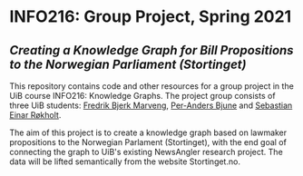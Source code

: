 # INFO216: Group Project, Spring 2021
## <i>Creating a Knowledge Graph for Bill Propositions to the Norwegian Parliament (Stortinget)</i>

This repository contains code and other resources for a group project in the UiB course INFO216: Knowledge Graphs. 
The project group consists of three UiB students: [Fredrik Bjerk Marveng](https://github.com/FredrikMarveng), [Per-Anders Bjune](https://github.com/Per-Anders) and [Sebastian Einar Røkholt](https://github.com/SebastianRokholt).

The aim of this project is to create a knowledge graph based on lawmaker propositions to the Norwegian Parlament (Stortinget), with 
the end goal of connecting the graph to UiB's existing NewsAngler research project. 
The data will be lifted semantically from the website Stortinget.no.
